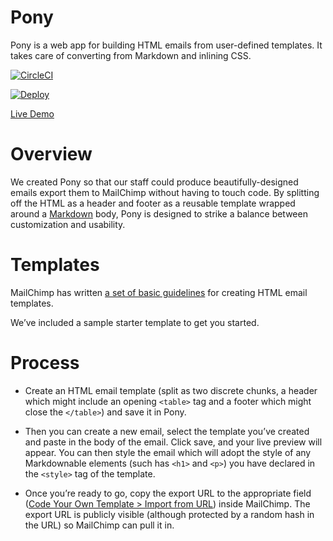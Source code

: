 # Pony

Pony is a web app for building HTML emails from user-defined templates. It takes care of converting from Markdown and inlining CSS.

[![CircleCI](https://circleci.com/gh/themarshallproject/pony.svg?style=svg)](https://circleci.com/gh/themarshallproject/pony)

[![Deploy](https://www.herokucdn.com/deploy/button.svg)](https://heroku.com/deploy?template=https://github.com/themarshallproject/pony/tree/master)

[Live Demo](https://pony-demo.herokuapp.com/new-session/demo)

# Overview

We created Pony so that our staff could produce beautifully-designed emails export them to MailChimp without having to touch code. By splitting off the HTML as a header and footer as a reusable template wrapped around a [Markdown](https://daringfireball.net/projects/markdown/basics) body, Pony is designed to strike a balance between customization and usability.

# Templates

MailChimp has written [a set of basic guidelines](http://templates.mailchimp.com/getting-started/html-email-basics/) for creating HTML email templates.

We’ve included a sample starter template to get you started.

# Process

- Create an HTML email template (split as two discrete chunks, a header which might include an opening `<table>` tag and a footer which might close the `</table>`) and save it in Pony.

- Then you can create a new email, select the template you’ve created and paste in the body of the email. Click save, and your live preview will appear. You can then style the email which will adopt the style of any Markdownable elements (such has `<h1>` and `<p>`) you have declared in the `<style>` tag of the template.

- Once you’re ready to go, copy the export URL to the appropriate field ([Code Your Own Template > Import from URL](http://kb.mailchimp.com/campaigns/ways-to-build/import-html-from-url-to-create-a-campaign)) inside MailChimp. The export URL is publicly visible (although protected by a random hash in the URL) so MailChimp can pull it in.
